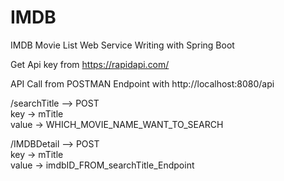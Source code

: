 # IMDB
IMDB Movie List Web Service
Writing with Spring Boot

Get Api key from https://rapidapi.com/

API Call from POSTMAN Endpoint with http://localhost:8080/api
 
 /searchTitle --> POST <br/>
 key   -> mTitle <br/>
 value -> WHICH_MOVIE_NAME_WANT_TO_SEARCH <br/>
 
 /IMDBDetail --> POST <br/>
 key    -> mTitle <br/>
 value  -> imdbID_FROM_searchTitle_Endpoint <br/>




